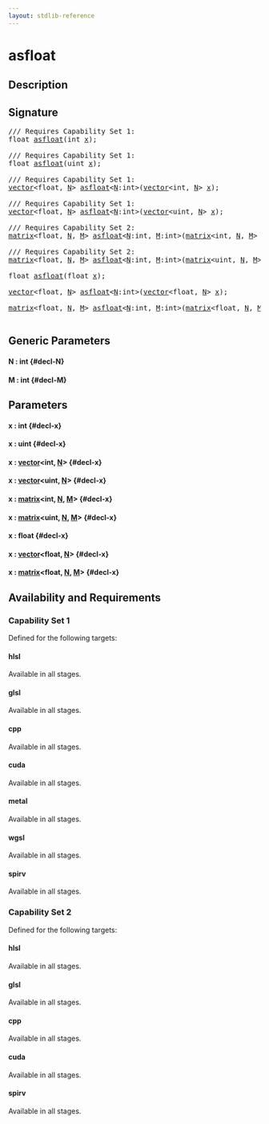 ```yaml
---
layout: stdlib-reference
---
```


# asfloat

## Description





## Signature 

<pre>
/// Requires Capability Set 1:
float <a href="/stdlib-reference/global-decls/asfloat">asfloat</a>(int <a href="/stdlib-reference/global-decls/asfloat#decl-x" class="code_param">x</a>);

/// Requires Capability Set 1:
float <a href="/stdlib-reference/global-decls/asfloat">asfloat</a>(uint <a href="/stdlib-reference/global-decls/asfloat#decl-x" class="code_param">x</a>);

/// Requires Capability Set 1:
<a href="/stdlib-reference/types/vector/index">vector</a>&lt;float, <a href="/stdlib-reference/types/vector/index#decl-N" class="code_var">N</a>&gt; <a href="/stdlib-reference/global-decls/asfloat">asfloat</a>&lt;<a href="/stdlib-reference/global-decls/asfloat#decl-N" class="code_var">N</a>:int&gt;(<a href="/stdlib-reference/types/vector/index">vector</a>&lt;int, <a href="/stdlib-reference/types/vector/index#decl-N" class="code_var">N</a>&gt; <a href="/stdlib-reference/global-decls/asfloat#decl-x" class="code_param">x</a>);

/// Requires Capability Set 1:
<a href="/stdlib-reference/types/vector/index">vector</a>&lt;float, <a href="/stdlib-reference/types/vector/index#decl-N" class="code_var">N</a>&gt; <a href="/stdlib-reference/global-decls/asfloat">asfloat</a>&lt;<a href="/stdlib-reference/global-decls/asfloat#decl-N" class="code_var">N</a>:int&gt;(<a href="/stdlib-reference/types/vector/index">vector</a>&lt;uint, <a href="/stdlib-reference/types/vector/index#decl-N" class="code_var">N</a>&gt; <a href="/stdlib-reference/global-decls/asfloat#decl-x" class="code_param">x</a>);

/// Requires Capability Set 2:
<a href="/stdlib-reference/types/matrix/index">matrix</a>&lt;float, <a href="/stdlib-reference/types/matrix/index#decl-N" class="code_var">N</a>, <a href="/stdlib-reference/types/matrix/index#decl-M" class="code_var">M</a>&gt; <a href="/stdlib-reference/global-decls/asfloat">asfloat</a>&lt;<a href="/stdlib-reference/global-decls/asfloat#decl-N" class="code_var">N</a>:int, <a href="/stdlib-reference/global-decls/asfloat#decl-M" class="code_var">M</a>:int&gt;(<a href="/stdlib-reference/types/matrix/index">matrix</a>&lt;int, <a href="/stdlib-reference/types/matrix/index#decl-N" class="code_var">N</a>, <a href="/stdlib-reference/types/matrix/index#decl-M" class="code_var">M</a>&gt; <a href="/stdlib-reference/global-decls/asfloat#decl-x" class="code_param">x</a>);

/// Requires Capability Set 2:
<a href="/stdlib-reference/types/matrix/index">matrix</a>&lt;float, <a href="/stdlib-reference/types/matrix/index#decl-N" class="code_var">N</a>, <a href="/stdlib-reference/types/matrix/index#decl-M" class="code_var">M</a>&gt; <a href="/stdlib-reference/global-decls/asfloat">asfloat</a>&lt;<a href="/stdlib-reference/global-decls/asfloat#decl-N" class="code_var">N</a>:int, <a href="/stdlib-reference/global-decls/asfloat#decl-M" class="code_var">M</a>:int&gt;(<a href="/stdlib-reference/types/matrix/index">matrix</a>&lt;uint, <a href="/stdlib-reference/types/matrix/index#decl-N" class="code_var">N</a>, <a href="/stdlib-reference/types/matrix/index#decl-M" class="code_var">M</a>&gt; <a href="/stdlib-reference/global-decls/asfloat#decl-x" class="code_param">x</a>);

float <a href="/stdlib-reference/global-decls/asfloat">asfloat</a>(float <a href="/stdlib-reference/global-decls/asfloat#decl-x" class="code_param">x</a>);

<a href="/stdlib-reference/types/vector/index">vector</a>&lt;float, <a href="/stdlib-reference/types/vector/index#decl-N" class="code_var">N</a>&gt; <a href="/stdlib-reference/global-decls/asfloat">asfloat</a>&lt;<a href="/stdlib-reference/global-decls/asfloat#decl-N" class="code_var">N</a>:int&gt;(<a href="/stdlib-reference/types/vector/index">vector</a>&lt;float, <a href="/stdlib-reference/types/vector/index#decl-N" class="code_var">N</a>&gt; <a href="/stdlib-reference/global-decls/asfloat#decl-x" class="code_param">x</a>);

<a href="/stdlib-reference/types/matrix/index">matrix</a>&lt;float, <a href="/stdlib-reference/types/matrix/index#decl-N" class="code_var">N</a>, <a href="/stdlib-reference/types/matrix/index#decl-M" class="code_var">M</a>&gt; <a href="/stdlib-reference/global-decls/asfloat">asfloat</a>&lt;<a href="/stdlib-reference/global-decls/asfloat#decl-N" class="code_var">N</a>:int, <a href="/stdlib-reference/global-decls/asfloat#decl-M" class="code_var">M</a>:int&gt;(<a href="/stdlib-reference/types/matrix/index">matrix</a>&lt;float, <a href="/stdlib-reference/types/matrix/index#decl-N" class="code_var">N</a>, <a href="/stdlib-reference/types/matrix/index#decl-M" class="code_var">M</a>&gt; <a href="/stdlib-reference/global-decls/asfloat#decl-x" class="code_param">x</a>);

</pre>

## Generic Parameters

#### N  : int {#decl-N}
#### M  : int {#decl-M}

## Parameters

#### x  : int {#decl-x}
#### x  : uint {#decl-x}
#### x  : [vector](/stdlib-reference/types/vector/index)\<int, [N](/stdlib-reference/types/vector/index#decl-N)\> {#decl-x}
#### x  : [vector](/stdlib-reference/types/vector/index)\<uint, [N](/stdlib-reference/types/vector/index#decl-N)\> {#decl-x}
#### x  : [matrix](/stdlib-reference/types/matrix/index)\<int, [N](/stdlib-reference/types/matrix/index#decl-N), [M](/stdlib-reference/types/matrix/index#decl-M)\> {#decl-x}
#### x  : [matrix](/stdlib-reference/types/matrix/index)\<uint, [N](/stdlib-reference/types/matrix/index#decl-N), [M](/stdlib-reference/types/matrix/index#decl-M)\> {#decl-x}
#### x  : float {#decl-x}
#### x  : [vector](/stdlib-reference/types/vector/index)\<float, [N](/stdlib-reference/types/vector/index#decl-N)\> {#decl-x}
#### x  : [matrix](/stdlib-reference/types/matrix/index)\<float, [N](/stdlib-reference/types/matrix/index#decl-N), [M](/stdlib-reference/types/matrix/index#decl-M)\> {#decl-x}

## Availability and Requirements

### Capability Set 1

Defined for the following targets:

#### hlsl
Available in all stages.

#### glsl
Available in all stages.

#### cpp
Available in all stages.

#### cuda
Available in all stages.

#### metal
Available in all stages.

#### wgsl
Available in all stages.

#### spirv
Available in all stages.


### Capability Set 2

Defined for the following targets:

#### hlsl
Available in all stages.

#### glsl
Available in all stages.

#### cpp
Available in all stages.

#### cuda
Available in all stages.

#### spirv
Available in all stages.




